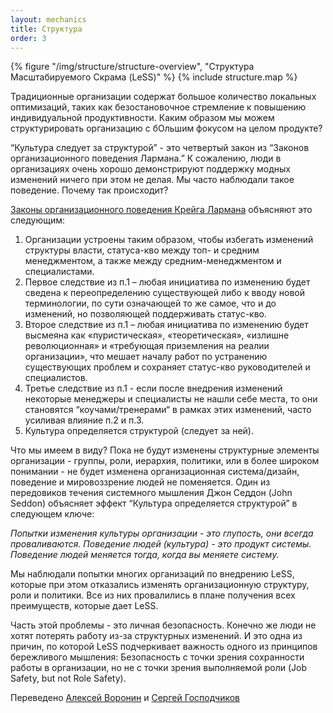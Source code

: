 ```yaml
---
layout: mechanics
title: Структура
order: 3
---
```


<div>
  {% figure "/img/structure/structure-overview", "Структура Масштабируемого Скрама (LeSS)" %}
  {% include structure.map %}
</div>

Традиционные организации содержат большое количество локальных оптимизаций, таких как безостановочное стремление к повышению индивидуальной продуктивности. Каким образом мы можем структурировать организацию с бОльшим фокусом на целом продукте?

“Культура следует за структурой” - это четвертый закон из “Законов организационного поведения Лармана.” К сожалению, люди в организациях очень хорошо демонстрируют поддержку модных изменений ничего при этом не делая. Мы часто наблюдали такое поведение. Почему так происходит?

[Законы организационного поведения Крейга Лармана](https://craiglarman.com/wiki/index.php?title=Larman%27s_Laws_of_Organizational_Behavior) объясняют это следующим:

1. Организации устроены таким образом, чтобы избегать изменений структуры власти, статуса-кво между топ- и средним менеджментом, а также между средним-менеджментом и специалистами.
2. Первое следствие из п.1 – любая инициатива по изменению будет сведена к переопределению существующей либо к вводу новой терминологии, по сути означающей то же самое, что и до изменений, но позволяющей поддерживать статус-кво.
3. Второе следствие из п.1 – любая инициатива по изменению будет высмеяна как «пуристическая», «теоретическая», «излишне революционная» и «требующая приземления на реалии организации», что мешает началу работ по устранению существующих проблем и сохраняет статус-кво руководителей и специалистов.
4. Третье следствие из п.1 - если после внедрения изменений некоторые менеджеры и специалисты не нашли себе места, то они становятся “коучами/тренерами“ в рамках этих изменений, часто усиливая влияние п.2 и п.3.
5. Культура определяется структурой (следует за ней).

Что мы имеем в виду? Пока не будут изменены структурные элементы организации - группы, роли, иерархия, политики, или в более широком понимании - не будет изменена организационная система/дизайн, поведение и мировоззрение людей не поменяется. Один из передовиков течения системного мышления Джон Седдон (John Seddon) объясняет эффект “Культура определяется структурой” в следующем ключе:

*Попытки изменения культуры организации - это глупость, они всегда проваливаются. Поведение людей (культура) - это продукт системы. Поведение людей меняется тогда, когда вы меняете систему.*

Мы наблюдали попытки многих организаций по внедрению LeSS, которые при этом отказались изменять организационную структуру, роли и политики. Все из них провалились в плане получения всех преимуществ, которые дает LeSS. 

Часть этой проблемы - это личная безопасность. Конечно же люди не хотят потерять работу из-за структурных изменений. И это одна из причин, по которой LeSS подчеркивает важность одного из принципов бережливого мышления: Безопасность с точки зрения сохранности работы в организации, но не с точки зрения выполняемой роли (Job Safety, but not Role Safety).

Переведено [Алексей Воронин](https://scrumtrek.ru/trainer/4595/aleksey-voronin/) и [Сергей Господчиков](https://less.works/ru/profiles/sergey-gospodchikov)